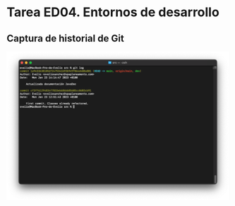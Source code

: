 # Tarea ED04. Entornos de desarrollo

## Captura de historial de Git
![img](./Captura%20de%20Pantalla%202023-01-23%20a%20las%2020.35.04.png)